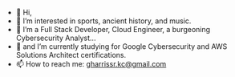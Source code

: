 - 👋 Hi,
- 👀 I’m interested in sports, ancient history, and music.
- 💞️ I’m a Full Stack Developer, Cloud Engineer, a burgeoning Cybersecurity Analyst...
- 🌱 and I’m currently studying for Google Cybersecurity and AWS Solutions Architect certifications. 
- 📫 How to reach me: gharrissr.kc@gmail.com

<!---
GStreet71/GStreet71 is a ✨ special ✨ repository because its `README.md` (this file) appears on your GitHub profile.
You can click the Preview link to take a look at your changes.
--->
